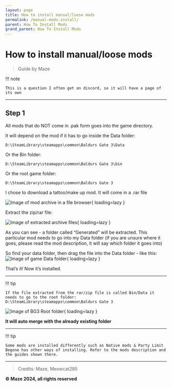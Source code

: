 ```yaml
---
layout: page
title: How to install manual/loose mods
permalink: /manual-mods-install/
parent: How To Install Mods
grand_parent: How To Install Mods
---
```


# How to install manual/loose mods

> Guide by Maze

!!! note
    
    This is a question I often get on discord, so it will have a page of its own 

---

## Step 1


All mods that do NOT come in .pak form goes into the game directory. 

It will depend on the mod if it has to go inside the Data folder:

`D:\SteamLibrary\steamapps\common\Baldurs Gate 3\Data`

Or the Bin folder:

`D:\SteamLibrary\steamapps\common\Baldurs Gate 3\bin`

Or the root game folder:

`D:\SteamLibrary\steamapps\common\Baldurs Gate 3`

I chose to download a tattoo/make up mod. It will come in a .rar file

![Image of mod archive in a file browser](/assets/mods-install/image1.png){ loading=lazy }

Extract the zip/rar file:

![Image of extracted archive files](/assets/mods-install/image26.png){ loading=lazy }

As you can see - a folder called “Generated” will be extracted. This particular mod needs to go into my Data folder (if you are unsure where it goes, please read the mod description, it will say which folder it goes into)

So find your data folder, then drag the file into the Data folder - like this:
![Image of game Data folder](/assets/mods-install/image32.png){ loading=lazy }

That’s it! Now it’s installed.

---

!!! tip
    
    If the file extracted from the rar/zip file is called Bin/Data it needs to go to the root folder: D:\SteamLibrary\steamapps\common\Baldurs Gate 3

![Image of BG3 Root folder](/assets/mods-install/image8.png){ loading=lazy }

**It will auto merge with the already existing folder**

---

!!! tip

    Some mods are installed differently such as Native mods & Party Limit Begone has other ways of installing. Refer to the mods description and the guides shown there.

---

> Credits: Maze, Meowcat285

**© Maze 2024, all rights reserved**